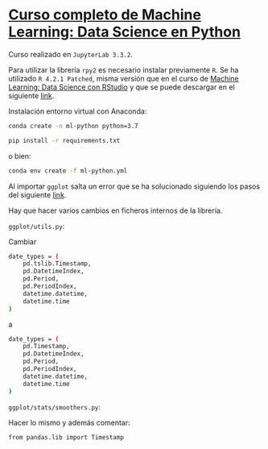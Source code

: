 # [Curso completo de Machine Learning: Data Science en Python](https://cursos.frogamesformacion.com/courses/machine-learning-python/)

Curso realizado en `JupyterLab 3.3.2`.

Para utilizar la librería `rpy2` es necesario instalar previamente `R`. Se ha utilizado `R 4.2.1 Patched`, misma versión que en el curso de [Machine Learning: Data Science con RStudio](https://github.com/jmudy/r-course/tree/curso) y que se puede descargar en el siguiente [link](https://cran.r-project.org/bin/windows/base/R-4.2.1patched-win.exe).

Instalación entorno virtual con Anaconda:

```bash
conda create -n ml-python python=3.7
```

```bash
pip install -r requirements.txt
```

o bien:

```bash
conda env create -f ml-python.yml
```

Al importar `ggplot` salta un error que se ha solucionado siguiendo los pasos del siguiente [link](https://github.com/yhat/ggpy/issues/662#issuecomment-484138308).

Hay que hacer varios cambios en ficheros internos de la librería.

`ggplot/utils.py`:

Cambiar

```bash
date_types = (
    pd.tslib.Timestamp,
    pd.DatetimeIndex,
    pd.Period,
    pd.PeriodIndex,
    datetime.datetime,
    datetime.time
)
```

a

```bash
date_types = (
    pd.Timestamp,
    pd.DatetimeIndex,
    pd.Period,
    pd.PeriodIndex,
    datetime.datetime,
    datetime.time
)
```

`ggplot/stats/smoothers.py`:

Hacer lo mismo y además comentar:

`from pandas.lib import Timestamp`
